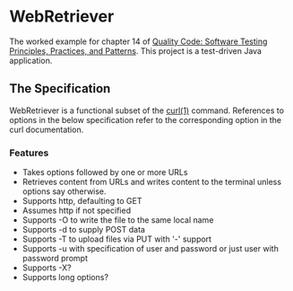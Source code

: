 # WebRetriever

The worked example for chapter 14 of
[Quality Code: Software Testing Principles, Practices, and Patterns](http://www.informit.com/store/product.aspx?isbn=9780321832986 "Quality Code").
This project is a test-driven Java application.

## The Specification

WebRetriever is a functional subset of the [curl(1)](http://curl.haxx.se/docs/manpage.html "curl manpage") command.
References to options in the below specification refer to the corresponding option in the curl documentation.

### Features

* Takes options followed by one or more URLs
* Retrieves content from URLs and writes content to the terminal unless options say otherwise.
* Supports http, defaulting to GET
* Assumes http if not specified
* Supports -O to write the file to the same local name
* Supports -d to supply POST data
* Supports -T to upload files via PUT with '-' support
* Supports -u with specification of user and password or just user with password prompt
* Supports -X?
* Supports long options?
